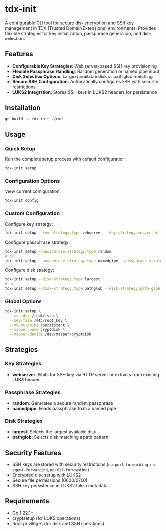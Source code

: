 # tdx-init

A configurable CLI tool for secure disk encryption and SSH key management in TDX (Trusted Domain Extensions) environments. Provides flexible strategies for key initialization, passphrase generation, and disk selection.

## Features

- **Configurable Key Strategies**: Web server-based SSH key provisioning
- **Flexible Passphrase Handling**: Random generation or named pipe input
- **Disk Selection Options**: Largest available disk or path glob matching
- **Secure SSH Configuration**: Automatically configures SSH with security restrictions
- **LUKS2 Integration**: Stores SSH keys in LUKS2 headers for persistence

## Installation

```bash
go build -o tdx-init ./cmd
```

## Usage

### Quick Setup

Run the complete setup process with default configuration:

```bash
tdx-init setup
```

### Configuration Options

View current configuration:

```bash
tdx-init config
```

### Custom Configuration

Configure key strategy:
```bash
tdx-init setup --key-strategy.type webserver --key-strategy.server-url :8080
```

Configure passphrase strategy:
```bash
tdx-init setup --passphrase-strategy.type random
# or
tdx-init setup --passphrase-strategy.type namedpipe --passphrase-strategy.pipe-path /tmp/passphrase
```

Configure disk strategy:
```bash
tdx-init setup --disk-strategy.type largest
# or
tdx-init setup --disk-strategy.type pathglob --disk-strategy.path-glob "/dev/sd*"
```

### Global Options

```bash
tdx-init setup \
  --ssh-dir /root/.ssh \
  --key-file /etc/root_key \
  --mount-point /persistent \
  --mapper-name cryptdisk \
  --mapper-device /dev/mapper/cryptdisk
```

## Strategies

### Key Strategies

- **webserver**: Waits for SSH key via HTTP server or extracts from existing LUKS header

### Passphrase Strategies

- **random**: Generates a secure random passphrase
- **namedpipe**: Reads passphrase from a named pipe

### Disk Strategies

- **largest**: Selects the largest available disk
- **pathglob**: Selects disk matching a path pattern

## Security Features

- SSH keys are stored with security restrictions (`no-port-forwarding,no-agent-forwarding,no-X11-forwarding`)
- Encrypted disk setup with LUKS2
- Secure file permissions (0600/0700)
- SSH key persistence in LUKS2 token metadata

## Requirements

- Go 1.22.1+
- cryptsetup (for LUKS operations)
- Root privileges (for disk and SSH operations)
